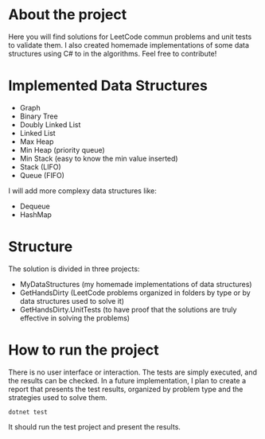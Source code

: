 # About the project
Here you will find solutions for LeetCode commun problems and unit tests to validate them.
I also created homemade implementations of some data structures using C# to in the algorithms. 
Feel free to contribute!

# Implemented Data Structures
- Graph
- Binary Tree
- Doubly Linked List
- Linked List
- Max Heap
- Min Heap (priority queue)
- Min Stack (easy to know the min value inserted)
- Stack (LIFO)
- Queue (FIFO)

I will add more complexy data structures like:
- Dequeue
- HashMap

# Structure
The solution is divided in three projects:
- MyDataStructures (my homemade implementations of data structures)
- GetHandsDirty (LeetCode problems organized in folders by type or by data structures used to solve it)
- GetHandsDirty.UnitTests (to have proof that the solutions are truly effective in solving the problems)

# How to run the project
There is no user interface or interaction. The tests are simply executed, and the results can be checked. In a future implementation, I plan to create a report that presents the test results, organized by problem type and the strategies used to solve them.

```
dotnet test
```
It should run the test project and present the results.
